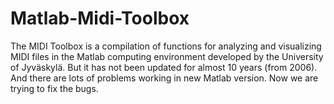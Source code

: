# Matlab-Midi-Toolbox
The MIDI Toolbox is a compilation of functions for analyzing and visualizing MIDI files in the Matlab computing environment developed by the University of Jyväskylä. But it has not been updated for almost 10 years (from 2006). And there are lots of problems working in new Matlab version. Now we are trying to fix the bugs.
